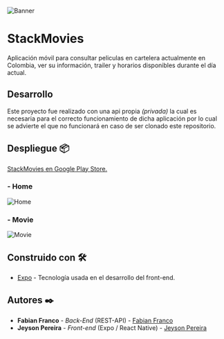 ![Banner](https://i.imgur.com/j3FonM5.png)

# StackMovies
Aplicación móvil para consultar peliculas en cartelera actualmente en Colombia, ver su información, trailer y horarios disponibles durante el día actual.

## Desarrollo
Este proyecto fue realizado con una api propia *(privada)* la cual es necesaria para el correcto funcionamiento de dicha aplicación por lo cual se advierte el que no funcionará en caso de ser clonado este repositorio. 

## Despliegue 📦

[StackMovies en Google Play Store.](https://play.google.com/store/apps/details?id=com.stackverse.stackmovies)

### - Home
![Home](https://i.imgur.com/oZTnc0q.png)
### - Movie
![Movie](https://i.imgur.com/pi2J4Kb.png)

## Construido con 🛠️

* [Expo](https://docs.expo.dev/) - Tecnología usada en el desarrollo del front-end.

## Autores ✒️

* **Fabian Franco** - *Back-End* (REST-API) - [Fabian Franco](https://github.com/fabfranco)
* **Jeyson Pereira** - *Front-end* (Expo / React Native) - [Jeyson Pereira](https://github.com/jeyson-pereira)

